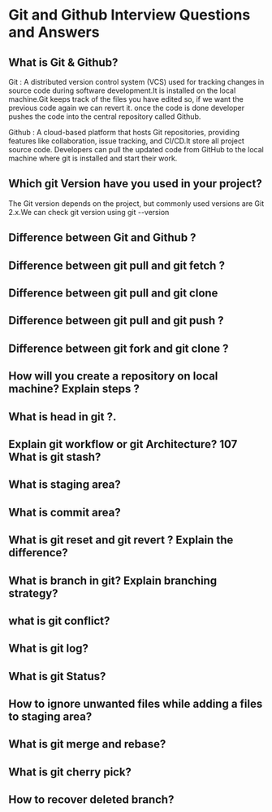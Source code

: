 # Git and Github Interview Questions and Answers

## What is Git & Github?
Git : A distributed version control system (VCS) used for tracking changes in source code during software development.It is installed on the local machine.Git keeps track of the files you have edited so, if we want the previous code again we can revert it. once the code is done developer pushes the code into the central repository called Github.

Github : A cloud-based platform that hosts Git repositories, providing features like collaboration, issue tracking, and CI/CD.It store all project source code. Developers can pull the updated code from GitHub to the local machine where git is installed and start their work.

## Which git Version have you used in your project?
The Git version depends on the project, but commonly used versions are Git 2.x.We can check git version using git --version
## Difference between Git and Github ?
## Difference between git pull and git fetch ? 
## Difference between git pull and git clone 
## Difference between git pull and git push ?
## Difference between git fork and git clone ? 
## How will you create a repository on local machine? Explain steps ?
## What is head in git ?.
## Explain git workflow or git Architecture? 107 What is git stash?
## What is staging area?
## What is commit area?
## What is git reset and git revert ? Explain the difference?
## What is branch in git? Explain branching strategy?
## what is git conflict?
## What is git log? 
## What is git Status?
## How to ignore unwanted files while adding a files to staging area?
## What is git merge and rebase?
## What is git cherry pick?
## How to recover deleted branch?

